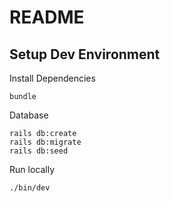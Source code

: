 # README

## Setup Dev Environment

Install Dependencies

```
bundle
```

Database

```
rails db:create
rails db:migrate
rails db:seed
```

Run locally

```
./bin/dev
```
